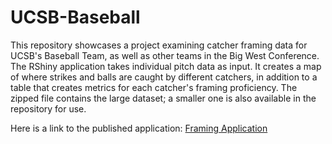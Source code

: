 # UCSB-Baseball

This repository showcases a project examining catcher framing data for UCSB's Baseball Team, as well as other teams in the Big West Conference. The RShiny application takes individual pitch data as input. It creates a map of where strikes and balls are caught by different catchers, in addition to a table that creates metrics for each catcher's framing proficiency. The zipped file contains the large dataset; a smaller one is also available in the repository for use. 

Here is a link to the published application: [Framing Application](https://keydibs.shinyapps.io/framing_ucsb/)
